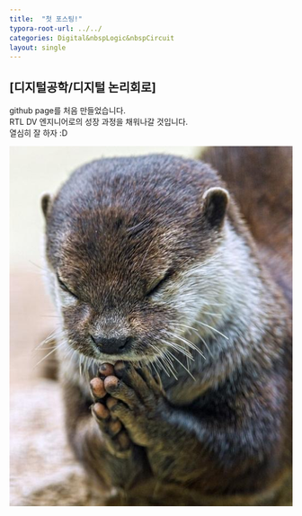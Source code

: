 ```yaml
---
title:  "첫 포스팅!"
typora-root-url: ../../
categories: Digital&nbspLogic&nbspCircuit
layout: single
---
```


## [디지털공학/디지털 논리회로]

github page를 처음 만들었습니다.  
RTL DV 엔지니어로의 성장 과정을 채워나갈 것입니다.  
열심히 잘 하자 :D

<img src="/images/2024-08-26-first/sudallll-4662265.JPEG">

